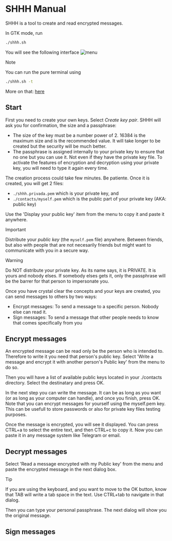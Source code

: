 # SHHH Manual
SHHH is a tool to create and read encrypted messages.

In GTK mode, run 
```bash
./shhh.sh
```

You will see the following interface
![menu](./assets/menu.jpg)

> [!NOTE]
> You can run the pure terminal using
> ```bash
> ./shhh.sh -t
> ```
> More on that: [here](#terminal)

## Start
First you need to create your own keys. Select *Create key pair*. SHHH will ask you for confirmation, the size and a passphrase:
- The size of the key must be a number power of 2. 16384 is the maximum size and is the recommended value. It will take longer to be created but the security will be much better.
- The passphrase is assigned internally to your private key to ensure that no one but you can use it. Not even if they have the private key file. To activate the features of encryption and decryption using your private key, you will need to type it again every time.

The creation process could take few minutes. Be patiente. Once it is created, you will get 2 files: 
- `./shhh.privada.pem` which is your private key, and
- `./contacts/myself.pem` which is the public part of your private key (AKA: public key)

Use the 'Display your public key' item from the menu to copy it and paste it anywhere.

> [!IMPORTANT]
> Distribute your *public key* (the `myself.pem` file) anywhere. Between friends, but also with people that are not necesarily friends but might want to communicate with you in a secure way.

> [!WARNING]
> Do NOT distribute your private key. As its name says, it is PRIVATE. It is yours and nobody elses. If somebody elses gets it, only the passphrase will be the barrer for that person to impersonate you.

Once you have crystal clear the concepts and your keys are created, you can send messages to others by two ways:
- Encrypt messages: To send a message to a specific person. Nobody else can read it.
- Sign messages: To send a message that other people needs to know that comes specifically from you

## Encrypt messages
An encrypted message can be read only be the person who is intended to. Therefore to write it you need that person's public key. Select 'Write a message and encrypt it with another person's Public key' from the menu to do so.

Then you will have a list of available public keys located in your ./contacts directory. Select the destinatary and press OK.

In the next step you can write the message. It can be as long as you want (or as long as your computer can handle), and once you finish, press OK. Note that you can encrypt messages for yourself using the myself.pem key. This can be usefull to store passwords or also for private key files testing purposes.

Once the message is encrypted, you will see it displayed. You can press CTRL+a to select the entire text, and then CTRL+c to copy it. Now you can paste it in any message system like Telegram or email.

## Decrypt messages
Select 'Read a message encrypted with my Public key' from the menu and paste the encrypted message in the next dialog box.

> [!TIP]
> If you are using the keyboard, and you want to move to the OK button, know that TAB will write a tab space in the text. Use CTRL+tab to navigate in that dialog.

Then you can type your personal passphrase. The next dialog will show you the original message.

## Sign messages


